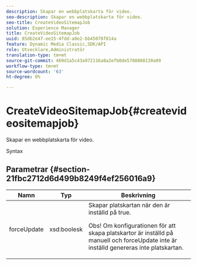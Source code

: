 ```yaml
---
description: Skapar en webbplatskarta för video.
seo-description: Skapar en webbplatskarta för video.
seo-title: CreateVideoSitemapJob
solution: Experience Manager
title: CreateVideoSitemapJob
uuid: 85db2e47-ee15-4fdd-a8e2-bb45078f814a
feature: Dynamic Media Classic,SDK/API
role: Utvecklare,Administratör
translation-type: tm+mt
source-git-commit: 469d1a5c43a972116a8a2efb0de5708800130a99
workflow-type: tm+mt
source-wordcount: '63'
ht-degree: 0%

---
```



# CreateVideoSitemapJob{#createvideositemapjob}

Skapar en webbplatskarta för video.

Syntax

## Parametrar {#section-21fbc2712d6d499b8249f4ef256016a9}

<table id="table_7B459A9D55CE49A38D8A77CBD229033A"> 
 <thead> 
  <tr> 
   <th colname="col1" class="entry"> Namn </th> 
   <th colname="col2" class="entry"> Typ </th> 
   <th colname="col3" class="entry"> Beskrivning </th> 
  </tr> 
 </thead>
 <tbody> 
  <tr> 
   <td colname="col1"> <span class="codeph"> <span class="varname"> forceUpdate</span> </span> </td> 
   <td colname="col2"> <span class="codeph"> xsd:boolesk</span> </td> 
   <td colname="col3">Skapar platskartan när den är inställd på <span class="codeph"> true</span>. <p><p>Obs! Om konfigurationen för att skapa platskartor är inställd på manuell och <span class="codeph"> forceUpdate</span> inte är inställd genereras inte platskartan. </p></p></td> 
  </tr> 
 </tbody> 
</table>

